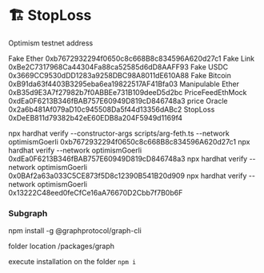# 🏗 StopLoss

Optimism testnet address

Fake Ether 0xb7672932294f0650c8c668B8c834596A620d27c1
Fake Link 0xBe2C7317968Ca44304Fa88ca52585d6dD8AAFF93
Fake USDC 0x3669CC9530dDD1283a9258DBC98A8011dE610A88
Fake Bitcoin 0xB91da63f4403B3295eba6ea19822517AF41Bfa03
Manipulable Ether 0xB35d9E3A7f27982b7f0ABBEe731B109deeD5d2bc
PriceFeedEthMock 0xdEa0F6213B346fBAB757E60949D819cD846748a3
price Oracle 0x2a6b481Af079aD10c945508Da5f44d13356dABc2
StopLoss 0xDeEB811d79382b42eE60EDB8a204F5949d1169f4

npx hardhat verify --constructor-args scripts/arg-feth.ts --network optimismGoerli 0xb7672932294f0650c8c668B8c834596A620d27c1 
npx hardhat verify --network optimismGoerli 0xdEa0F6213B346fBAB757E60949D819cD846748a3
npx hardhat verify --network optimismGoerli 0x0BAf2a63a033C5CE873f5D8c12390B541B20d909
npx hardhat verify --network optimismGoerli 0x13222C48eed0feCfCe16aA76670D2Cbb7f7B0b6F

### Subgraph

npm install -g @graphprotocol/graph-cli

folder location /packages/graph

execute installation on the folder
```npm i```